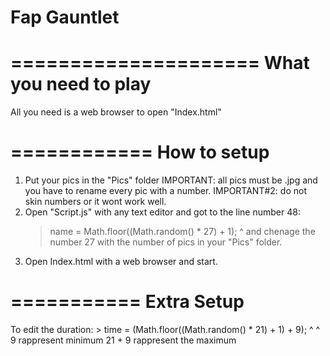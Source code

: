 # Fap Gauntlet

=====================
What you need to play
=====================
All you need is a web browser to open "Index.html"

============
How to setup
============
1) Put your pics in the "Pics" folder
    IMPORTANT: all pics must be .jpg and you have to rename every pic with a number.
    IMPORTANT#2: do not skin numbers or it wont work well.
2) Open "Script.js" with any text editor and got to the line number 48:
    > name = Math.floor((Math.random() * 27) + 1);
                                         ^
   and chenage the number 27 with the number of pics in your "Pics" folder.
3) Open Index.html with a web browser and start.

===========
Extra Setup
===========
To edit the duration:
    > time = (Math.floor((Math.random() * 21) + 1) + 9);
                                          ^          ^
9 rappresent minimum
21 + 9 rappresent the maximum
